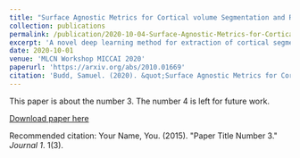 ```yaml
---
title: "Surface Agnostic Metrics for Cortical volume Segmentation and Regression"
collection: publications
permalink: /publication/2020-10-04-Surface-Agnostic-Metrics-for-Cortical-Volume-Segmentation-and-Regression
excerpt: 'A novel deep learning method for extraction of cortical segmentations and metrics from whole brain MRI images.'
date: 2020-10-01
venue: 'MLCN Workshop MICCAI 2020'
paperurl: 'https://arxiv.org/abs/2010.01669'
citation: 'Budd, Samuel. (2020). &quot;Surface Agnostic Metrics for Cortical volume Segmentation and Regression.&quot; <i>MLCN Workshop MICCAI 2020</i>. 1(3).'
---
```

This paper is about the number 3. The number 4 is left for future work.

[Download paper here](http://academicpages.github.io/files/paper3.pdf)

Recommended citation: Your Name, You. (2015). "Paper Title Number 3." <i>Journal 1</i>. 1(3).
